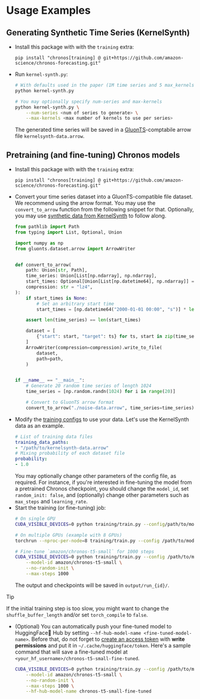 # Usage Examples

## Generating Synthetic Time Series (KernelSynth)

- Install this package with with the `training` extra:
    ```
    pip install "chronos[training] @ git+https://github.com/amazon-science/chronos-forecasting.git"
    ```
- Run `kernel-synth.py`:
    ```sh
    # With defaults used in the paper (1M time series and 5 max_kernels)
    python kernel-synth.py

    # You may optionally specify num-series and max-kernels
    python kernel-synth.py \
        --num-series <num of series to generate> \
        --max-kernels <max number of kernels to use per series>
    ```
    The generated time series will be saved in a [GluonTS](https://github.com/awslabs/gluonts)-comptabile arrow file `kernelsynth-data.arrow`.

## Pretraining (and fine-tuning) Chronos models
- Install this package with with the `training` extra:
    ```
    pip install "chronos[training] @ git+https://github.com/amazon-science/chronos-forecasting.git"
    ```
- Convert your time series dataset into a GluonTS-compatible file dataset. We recommend using the arrow format. You may use the `convert_to_arrow` function from the following snippet for that. Optionally, you may use [synthetic data from KernelSynth](#generating-synthetic-time-series-kernelsynth) to follow along.
    ```py
    from pathlib import Path
    from typing import List, Optional, Union

    import numpy as np
    from gluonts.dataset.arrow import ArrowWriter


    def convert_to_arrow(
        path: Union[str, Path],
        time_series: Union[List[np.ndarray], np.ndarray],
        start_times: Optional[Union[List[np.datetime64], np.ndarray]] = None,
        compression: str = "lz4",
    ):
        if start_times is None:
            # Set an arbitrary start time
            start_times = [np.datetime64("2000-01-01 00:00", "s")] * len(time_series)

        assert len(time_series) == len(start_times)

        dataset = [
            {"start": start, "target": ts} for ts, start in zip(time_series, start_times)
        ]
        ArrowWriter(compression=compression).write_to_file(
            dataset,
            path=path,
        )


    if __name__ == "__main__":
        # Generate 20 random time series of length 1024
        time_series = [np.random.randn(1024) for i in range(20)]

        # Convert to GluonTS arrow format
        convert_to_arrow("./noise-data.arrow", time_series=time_series)

    ```
- Modify the [training configs](training/configs) to use your data. Let's use the KernelSynth data as an example.
    ```yaml
    # List of training data files
    training_data_paths:
    - "/path/to/kernelsynth-data.arrow"
    # Mixing probability of each dataset file
    probability:
    - 1.0
    ```
    You may optionally change other parameters of the config file, as required. For instance, if you're interested in fine-tuning the model from a pretrained Chronos checkpoint, you should change the `model_id`, set `random_init: false`, and (optionally) change other parameters such as `max_steps` and `learning_rate`.
- Start the training (or fine-tuning) job:
    ```sh
    # On single GPU
    CUDA_VISIBLE_DEVICES=0 python training/train.py --config/path/to/modified/config.yaml

    # On multiple GPUs (example with 8 GPUs)
    torchrun --nproc-per-node=8 training/train.py --config /path/to/modified/config.yaml

    # Fine-tune `amazon/chronos-t5-small` for 1000 steps
    CUDA_VISIBLE_DEVICES=0 python training/train.py --config /path/to/modified/config.yaml \
        --model-id amazon/chronos-t5-small \
        --no-random-init \
        --max-steps 1000
    ```
    The output and checkpoints will be saved in `output/run_{id}/`.
> [!TIP]  
> If the initial training step is too slow, you might want to change the `shuffle_buffer_length` and/or set `torch_compile` to `false`.
- (Optional) You can automatically push your fine-tuned model to HuggingFace🤗 Hub by setting `--hf-hub-model-name <fine-tuned-model-name>`. Before that, do not forget to [create an access token](https://huggingface.co/settings/tokens) with **write permissions** and put it in `~/.cache/huggingface/token`. Here's a sample command that will save a fine-tuned model at `<your_hf_username>/chronos-t5-small-fine-tuned`.
    ```sh
    CUDA_VISIBLE_DEVICES=0 python training/train.py --config /path/to/modified/config.yaml \
        --model-id amazon/chronos-t5-small \
        --no-random-init \
        --max-steps 1000 \
        --hf-hub-model-name chronos-t5-small-fine-tuned
    ```